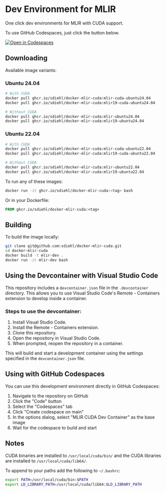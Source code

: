 # Dev Environment for MLIR

One click dev environments for MLIR with CUDA support.

To use GitHub Codespaces, just click the button below.

[![Open in Codespaces](https://github.com/codespaces/badge.svg)](https://codespaces.new/sdiehl/docker-mlir-cuda)

## Downloading

Available image variants:

### Ubuntu 24.04
```bash
# With CUDA
docker pull ghcr.io/sdiehl/docker-mlir-cuda:mlir-cuda-ubuntu24.04
docker pull ghcr.io/sdiehl/docker-mlir-cuda:mlir19-cuda-ubuntu24.04

# Without CUDA
docker pull ghcr.io/sdiehl/docker-mlir-cuda:mlir-ubuntu24.04
docker pull ghcr.io/sdiehl/docker-mlir-cuda:mlir19-ubuntu24.04
```

### Ubuntu 22.04
```bash
# With CUDA
docker pull ghcr.io/sdiehl/docker-mlir-cuda:mlir-cuda-ubuntu22.04
docker pull ghcr.io/sdiehl/docker-mlir-cuda:mlir19-cuda-ubuntu22.04

# Without CUDA
docker pull ghcr.io/sdiehl/docker-mlir-cuda:mlir-ubuntu22.04
docker pull ghcr.io/sdiehl/docker-mlir-cuda:mlir19-ubuntu22.04
```

To run any of these images:
```bash
docker run -it ghcr.io/sdiehl/docker-mlir-cuda:<tag> bash
```

Or in your Dockerfile:
```Dockerfile
FROM ghcr.io/sdiehl/docker-mlir-cuda:<tag>
```

## Building

To build the image locally:

```bash
git clone git@github.com:sdiehl/docker-mlir-cuda.git
cd docker-mlir-cuda
docker build -t mlir-dev .
docker run -it mlir-dev bash
```

## Using the Devcontainer with Visual Studio Code

This repository includes a `devcontainer.json` file in the `.devcontainer` directory. This allows you to use Visual Studio Code's Remote - Containers extension to develop inside a container.

### Steps to use the devcontainer:

1. Install Visual Studio Code.
2. Install the Remote - Containers extension.
3. Clone this repository.
4. Open the repository in Visual Studio Code.
5. When prompted, reopen the repository in a container.

This will build and start a development container using the settings specified in the `devcontainer.json` file.

## Using with GitHub Codespaces

You can use this development environment directly in GitHub Codespaces:

1. Navigate to the repository on GitHub
2. Click the "Code" button
3. Select the "Codespaces" tab
4. Click "Create codespace on main"
5. In the options dialog, select "MLIR CUDA Dev Container" as the base image
6. Wait for the codespace to build and start

## Notes

CUDA binaries are installed to `/usr/local/cuda/bin/` and the CUDA libraries are installed to `/usr/local/cuda/lib64/`.

To append to your paths add the following to `~/.bashrc`:

```bash
export PATH=/usr/local/cuda/bin:$PATH
export LD_LIBRARY_PATH=/usr/local/cuda/lib64:$LD_LIBRARY_PATH
```
